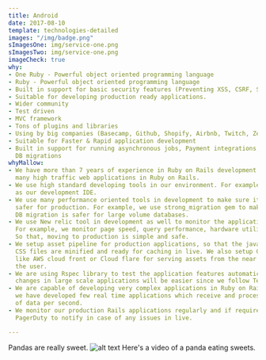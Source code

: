 ```yaml
---
title: Android
date: 2017-08-10
template: technologies-detailed
images: "/img/badge.png"
sImagesOne: img/service-one.png
sImagesTwo: img/service-one.png
imageCheck: true
why:
- One Ruby - Powerful object oriented programming language
- Ruby - Powerful object oriented programming language
- Built in support for basic security features (Preventing XSS, CSRF, SQL Injections)
- Suitable for developing production ready applications.
- Wider community
- Test driven
- MVC framework
- Tons of plugins and libraries
- Using by big companies (Basecamp, Github, Shopify, Airbnb, Twitch, Zendesk)
- Suitable for Faster & Rapid application development
- Built in support for running asynchronous jobs, Payment integrations, task runner,
  DB migrations
whyMallow:
- We have more than 7 years of experience in Ruby on Rails development and we developed
  many high traffic web applications in Ruby on Rails.
- We use high standard developing tools in our environment. For example, we use Rubymine
  as our development IDE.
- We use many performance oriented tools in development to make sure it is ready and
  safer for production. For example, we use strong_migration gem to make sure every
  DB migration is safer for large volume databases.
- We use New relic tool in development as well to monitor the application performance.
  For example, we monitor page speed, query performance, hardware utilisation, etc.
  So that, moving to production is simple and safe.
- We setup asset pipeline for production applications, so that the javascript and
  CSS files are minified and ready for caching in live. We also setup CDN in live
  like AWS cloud front or Cloud flare for serving assets from the near by region of
  the user.
- We are using Rspec library to test the application features automatically. Doing
  changes in large scale applications will be easier since we follow Test driven approach.
- We are capable of developing very complex applications in Ruby on Rails. For example,
  we have developed few real time applications which receive and process high volume
  of data per second.
- We monitor our production Rails applications regularly and if required we setup
  PagerDuty to notify in case of any issues in live.

---
```

Pandas are really sweet.
![alt text](/img/badge.png)
Here's a video of a panda eating sweets.